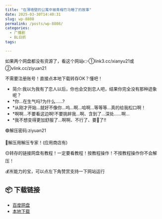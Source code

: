 ```yaml
---
title: "在薄墙壁的公寓中被青梅竹马睡了的故事"
date: 2025-03-30T14:40:31
slug: wp-8808
permalink: /posts/wp-8808/
categories:
  - 广播剧
  - BL日抓
tags:

---
```


如果两个网盘都没有资源了，看这个网站👉①link3.cc/xianyu21或②vlink.cc/ziyuan21

不需要注册账号！直接点本地下载转存OK？懂吧！

*   简介:我以为我有了恋人以后，你也会交到恋人吧，结果你完全没有那种迹象呢？
*   \*你…在生气吗?为什么……?
*   \*从刚才开始…就好不像你…呜…啊…哈啊…等等等…真的给我松口啊！
*   \*啊啊…不要看这边啊!不要挑衅我…啊、含到了…深处……啊…
*   \*我不想变得更加舒服了…啊啊、不行了、要🐍了!!

🟢解压密码:ziyuan21

🔵解压用解压专家！(应用商店有)

🟡转存的链接网盘有教程！一定要看教程！按教程操作！不按教程操作你不会解压！

💰🈶能力的宝，可以点左下角赞赏支持一下网站运行

## 📦 下载链接
- [百度网盘](https://blziyuan21.com/pay-download/8808?key=d202beb333&down_id=0)
- [本地下载](https://blziyuan21.com/pay-download/8808?key=d202beb333&down_id=1)

